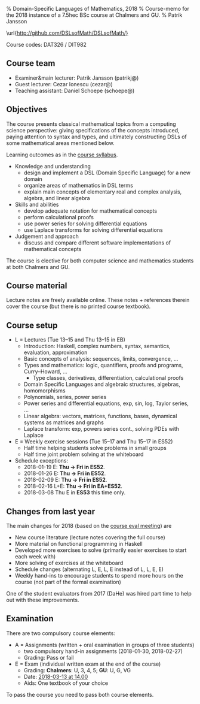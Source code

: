 % Domain-Specific Languages of Mathematics, 2018
% Course-memo for the 2018 instance of a 7.5hec BSc course at Chalmers and GU.
% Patrik Jansson

\url{http://github.com/DSLsofMath/DSLsofMath/}

Course codes: DAT326 / DIT982

## Course team

* Examiner&main lecturer: Patrik Jansson (patrikj@)
* Guest lecturer: Cezar Ionescu (cezar@)
* Teaching assistant: Daniel Schoepe (schoepe@)

## Objectives

The course presents classical mathematical topics from a computing
science perspective: giving specifications of the concepts introduced,
paying attention to syntax and types, and ultimately constructing DSLs
of some mathematical areas mentioned below.

Learning outcomes as in the
[course syllabus](https://www.student.chalmers.se/sp/course?course_id=26170).

* Knowledge and understanding
    * design and implement a DSL (Domain Specific Language) for a new domain
    * organize areas of mathematics in DSL terms
    * explain main concepts of elementary real and complex analysis, algebra, and linear algebra
* Skills and abilities
    * develop adequate notation for mathematical concepts
    * perform calculational proofs
    * use power series for solving differential equations
    * use Laplace transforms for solving differential equations
* Judgement and approach
    * discuss and compare different software implementations of mathematical concepts

The course is elective for both computer science and mathematics
students at both Chalmers and GU.

## Course material

Lecture notes are freely available online. These notes + references
therein cover the course (but there is no printed course textbook).

## Course setup

* L = Lectures (Tue 13–15 and Thu 13–15 in EB)
    * Introduction: Haskell, complex numbers, syntax, semantics, evaluation, approximation
    * Basic concepts of analysis: sequences, limits, convergence, ...
    * Types and mathematics: logic, quantifiers, proofs and programs, Curry–Howard, ...
        * Type classes, derivatives, differentiation, calculational proofs
    * Domain Specific Languages and algebraic structures, algebras, homomorphisms
    * Polynomials, series, power series
    * Power series and differential equations, exp, sin, log, Taylor series, ...
    * Linear algebra: vectors, matrices, functions, bases, dynamical systems as matrices and graphs
    * Laplace transform: exp, powers series cont., solving PDEs with Laplace
* E = Weekly exercise sessions (Tue 15–17 and Thu 15–17 in ES52)
    * Half time helping students solve problems in small groups
    * Half time joint problem solving at the whiteboard
* Schedule exceptions:
    * 2018-01-19 E: **Thu $\to$ Fri in ES52**.
    * 2018-01-26 E: **Thu $\to$ Fri in ES52**.
    * 2018-02-09 E: **Thu $\to$ Fri in ES52**.
    * 2018-02-16 L+E: **Thu $\to$ Fri in EA+ES52**.
    * 2018-03-08 Thu E in **ES53** this time only.

## Changes from last year

The main changes for 2018 (based on the [course eval meeting](../../eval/2017-04-28.md)) are

* New course literature (lecture notes covering the full course)
* More material on functional programming in Haskell
* Developed more exercises to solve (primarily easier exercises to start each week with)
* More solving of exercises at the whiteboard
* Schedule changes (alternating L, E, L, E instead of L, L, E, E)
* Weekly hand-ins to encourage students to spend more hours on the course (not part of the formal examination)

One of the student evaluators from 2017 (DaHe) was hired part time to help out with these improvements.

## Examination

There are two compulsory course elements:

* A = Assignments (written + oral examination in groups of three students)
    * two compulsory hand-in assignments (2018-01-30, 2018-02-27)
    * Grading: Pass or fail
* E = Exam (individual written exam at the end of the course)
    * Grading: **Chalmers**: U, 3, 4, 5; **GU**: U, G, VG
    * Date: [2018-03-13 at 14.00](https://www.student.chalmers.se/sp/course?course_id=26170)
    * Aids: One textbook of your choice

To pass the course you need to pass both course elements.
